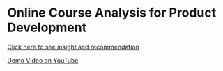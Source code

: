 # Online Course Analysis for Product Development

[Click here to see insight and recommendation](https://drive.google.com/file/d/1SGWJ0onP8MIukQXDSC86EZAoDzb9tvyd/view)

[Demo Video on YouTube](https://www.youtube.com/watch?v=MNKCfebidZU&ab_channel=RahmaArdita)
